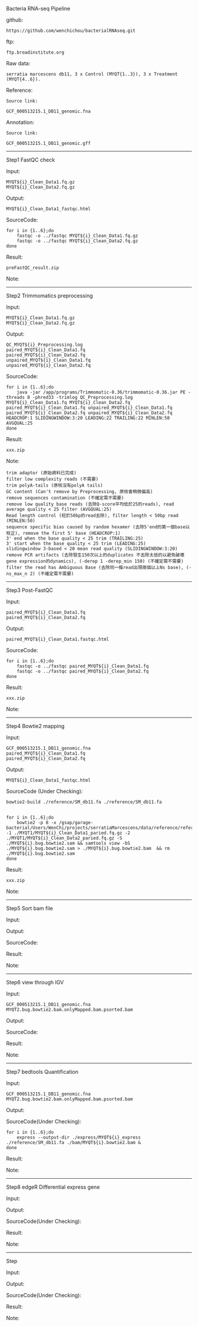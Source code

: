 Bacteria RNA-seq Pipeline


github: 
	
	https://github.com/wenchichou/bacterialRNAseq.git

ftp:
	
	ftp.broadinstitute.org

Raw data:
	
	serratia marcescens db11, 3 x Control (MYQT{1..3}), 3 x Treatment (MYQT{4..6}).

Reference:
	
	Source link:

	GCF_000513215.1_DB11_genomic.fna

Annotation: 
	
	Source link:

	GCF_000513215.1_DB11_genomic.gff

----------------------------------------------------------------------------
Step1 FastQC check

Input:
	
	MYQT${i}_Clean_Data1.fq.gz
	MYQT${i}_Clean_Data2.fq.gz

Output:

	MYQT${i}_Clean_Data1_fastqc.html

SourceCode:

	for i in {1..6};do
    	fastqc -o ../fastqc MYQT${i}_Clean_Data1.fq.gz
    	fastqc -o ../fastqc MYQT${i}_Clean_Data2.fq.gz
	done


Result:

	preFastQC_result.zip


Note: 



----------------------------------------------------------------------------
Step2 Trimmomatics preprocessing


Input:
	
	MYQT${i}_Clean_Data1.fq.gz
	MYQT${i}_Clean_Data2.fq.gz

Output:

	QC_MYQT${i}_Preprocessing.log 
	paired_MYQT${i}_Clean_Data1.fq 
	paired_MYQT${i}_Clean_Data2.fq 
	unpaired_MYQT${i}_Clean_Data1.fq 
	unpaired_MYQT${i}_Clean_Data2.fq

SourceCode:

	for i in {1..6};do
		java -jar /app/programs/Trimmomatic-0.36/trimmomatic-0.36.jar PE -threads 8 -phred33 -trimlog QC_Preprocessing.log MYQT${i}_Clean_Data1.fq MYQT${i}_Clean_Data2.fq paired_MYQT${i}_Clean_Data1.fq unpaired_MYQT${i}_Clean_Data1.fq paired_MYQT${i}_Clean_Data2.fq unpaired_MYQT${i}_Clean_Data2.fq HEADCROP:1 SLIDINGWINDOW:3:20 LEADING:22 TRAILING:22 MINLEN:50 AVGQUAL:25
	done

Result:

	xxx.zip  


Note: 

	trim adaptor (原始資料已完成) 
	filter low complexity reads (不需要)
	trim polyA-tails (原核沒有polyA tails)     
	GC content (Can't remove by Preprocessing, 原核會稍微偏高)
	remove sequences contamination (不確定需不需要) 
	remove low quality base reads (去除Q-score平均低於25的reads), read average quality < 25 filter (AVGQUAL:25)
	Read length control (短於50bp的read去除), filter length < 50bp read (MINLEN:50)
	sequence specific bias caused by random hexamer (去除5'end的第一個base以校正), remove the first 5' base (HEADCROP:1)
	3' end when the base quality < 25 trim (TRAILING:25)
	3' start when the base quality < 25 trim (LEADING:25)
	slidingwindow 3-based < 20 mean read quality (SLIDINGWINDOW:3:20)
	remove PCR artifacts (去除發生150次以上的duplicates 不去除太低的以避免破壞gene expression的dynamics), (-derep 1 -derep_min 150) (不確定需不需要)
	filter the read has Ambiguous Base (去除同一條read出現兩個以上Ns base), (-ns_max_n 2) (不確定需不需要)


----------------------------------------------------------------------------

Step3 Post-FastQC


Input:
	
	paired_MYQT${i}_Clean_Data1.fq 
	paired_MYQT${i}_Clean_Data2.fq 

Output:

	paired_MYQT${i}_Clean_Data1.fastqc.html

SourceCode:

	for i in {1..6};do
    	fastqc -o ../fastqc paired_MYQT${i}_Clean_Data1.fq 
    	fastqc -o ../fastqc paired_MYQT${i}_Clean_Data2.fq 
	done


Result:

	xxx.zip  


Note: 

	


----------------------------------------------------------------------------


Step4 Bowtie2 mapping


Input:

	GCF_000513215.1_DB11_genomic.fna
	paired_MYQT${i}_Clean_Data1.fq 
	paired_MYQT${i}_Clean_Data2.fq 
	

Output:

	MYQT${i}_Clean_Data1_fastqc.html

SourceCode (Under Checking):  

	bowtie2-build ./reference/SM_db11.fa ./reference/SM_db11.fa


	for i in {1..6};do
    	bowtie2 -p 8 -x /gsap/garage-bacterial/Users/WenChi/projects/serratiaMarcescens/data/reference/reference_RefSeq/Smarcescens -1 ./MYQT1/MYQT${i}_Clean_Data1_paried.fq.gz -2 ./MYQT1/MYQT${i}_Clean_Data2_paried.fq.gz -S ./MYQT${i}.bug.bowtie2.sam && samtools view -bS ./MYQT${i}.bug.bowtie2.sam > ./MYQT${i}.bug.bowtie2.bam  && rm ./MYQT${i}.bug.bowtie2.sam
	done


Result:

	xxx.zip


Note: 


----------

Step5 Sort bam file


Input:

	

Output:

	

SourceCode:



Result:

	


Note: 



----------

Step6 view through IGV

Input:

	GCF_000513215.1_DB11_genomic.fna
	MYQT2.bug.bowtie2.bam.onlyMapped.bam.psorted.bam
	

Output:

	

SourceCode:




Result:

	


Note: 


----------


Step7 bedtools Quantification

Input:

	GCF_000513215.1_DB11_genomic.fna
	MYQT2.bug.bowtie2.bam.onlyMapped.bam.psorted.bam
	

Output:

	

SourceCode(Under Checking):
	
	for i in {1..6};do 
		express --output-dir ./express/MYQT${i}_express ./reference/SM_db11.fa ./bam/MYQT${i}.bowtie2.bam &  
	done




Result:

	


Note: 


----------


Step8 edgeR Differential express gene 

Input:

	

Output:

	

SourceCode(Under Checking):
	
	

Result:
	


Note: 

----------


Step

Input:

	

Output:

	

SourceCode(Under Checking):
	
	

Result:
	


Note: